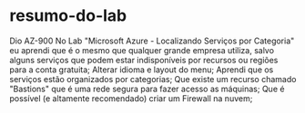# resumo-do-lab
Dio AZ-900
No Lab "Microsoft Azure - Localizando Serviços por Categoria" eu aprendi que é o mesmo que qualquer grande empresa utiliza, salvo alguns serviços que podem estar indisponíveis por recursos ou regiões para a conta gratuita;
Alterar idioma e layout do menu;
Aprendi que os serviços estão organizados por categorias;
Que existe um recurso chamado "Bastions" que é uma rede segura para fazer acesso as máquinas;
Que é possível (e altamente recomendado) criar um Firewall na nuvem;
